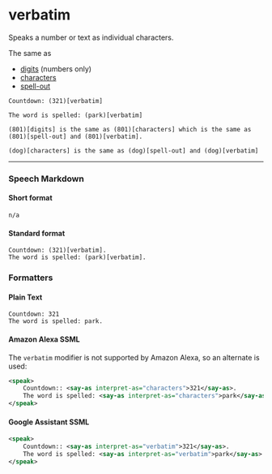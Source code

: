# verbatim

Speaks a number or text as individual characters.

The same as

- [digits](../syntax/digits) (numbers only)
- [characters](../syntax/characters)
- [spell-out](../syntax/spell-out)

```text
Countdown: (321)[verbatim]

The word is spelled: (park)[verbatim]

(801)[digits] is the same as (801)[characters] which is the same as (801)[spell-out] and (801)[verbatim].

(dog)[characters] is the same as (dog)[spell-out] and (dog)[verbatim]
```

---

### Speech Markdown
#### Short format
```text
n/a
```

#### Standard format
```text
Countdown: (321)[verbatim].
The word is spelled: (park)[verbatim].
```

### Formatters
#### Plain Text
```text
Countdown: 321
The word is spelled: park.
```

#### Amazon Alexa SSML

The `verbatim` modifier is not supported by Amazon Alexa, so an alternate is used:
```xml
<speak>
    Countdown:: <say-as interpret-as="characters">321</say-as>.
    The word is spelled: <say-as interpret-as="characters">park</say-as>.
</speak>
```

#### Google Assistant SSML
```xml
<speak>
    Countdown:: <say-as interpret-as="verbatim">321</say-as>.
    The word is spelled: <say-as interpret-as="verbatim">park</say-as>.
</speak>
```

